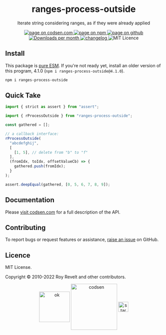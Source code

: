 <h1 align="center">ranges-process-outside</h1>

<p align="center">Iterate string considering ranges, as if they were already applied</p>

<p align="center">
  <a href="https://codsen.com/os/ranges-process-outside" rel="nofollow noreferrer noopener">
    <img src="https://img.shields.io/badge/-codsen-blue?style=flat-square" alt="page on codsen.com">
  </a>
  <a href="https://www.npmjs.com/package/ranges-process-outside" rel="nofollow noreferrer noopener">
    <img src="https://img.shields.io/badge/-npm-blue?style=flat-square" alt="page on npm">
  </a>
  <a href="https://github.com/codsen/codsen/tree/main/packages/ranges-process-outside" rel="nofollow noreferrer noopener">
    <img src="https://img.shields.io/badge/-github-blue?style=flat-square" alt="page on github">
  </a>
  <a href="https://npmcharts.com/compare/ranges-process-outside?interval=30" rel="nofollow noreferrer noopener" target="_blank">
    <img src="https://img.shields.io/npm/dm/ranges-process-outside.svg?style=flat-square" alt="Downloads per month">
  </a>
  <a href="https://codsen.com/os/ranges-process-outside/changelog" rel="nofollow noreferrer noopener">
    <img src="https://img.shields.io/badge/changelog-here-brightgreen?style=flat-square" alt="changelog">
  </a>
  <img src="https://img.shields.io/badge/licence-MIT-brightgreen.svg?style=flat-square" alt="MIT Licence">
</p>

## Install

This package is [pure ESM](https://gist.github.com/sindresorhus/a39789f98801d908bbc7ff3ecc99d99c). If you're not ready yet, install an older version of this program, 4.1.0 (`npm i ranges-process-outside@4.1.0`).

```bash
npm i ranges-process-outside
```

## Quick Take

```js
import { strict as assert } from "assert";

import { rProcessOutside } from "ranges-process-outside";

const gathered = [];

// a callback interface:
rProcessOutside(
  "abcdefghij",
  [
    [1, 5], // delete from "b" to "f"
  ],
  (fromIdx, toIdx, offsetValueCb) => {
    gathered.push(fromIdx);
  }
);

assert.deepEqual(gathered, [0, 5, 6, 7, 8, 9]);
```

## Documentation

Please [visit codsen.com](https://codsen.com/os/ranges-process-outside/) for a full description of the API.

## Contributing

To report bugs or request features or assistance, [raise an issue](https://github.com/codsen/codsen/issues/new/choose) on GitHub.

## Licence

MIT License.

Copyright © 2010-2022 Roy Revelt and other contributors.

<p align="center"><img src="https://codsen.com/images/png-codsen-ok.png" width="98" alt="ok" align="center"> <img src="https://codsen.com/images/png-codsen-1.png" width="148" alt="codsen" align="center"> <img src="https://codsen.com/images/png-codsen-star-small.png" width="32" alt="star" align="center"></p>
